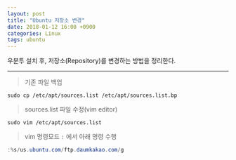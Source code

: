 ```yaml
---
layout: post
title: "Ubuntu 저장소 변경"
date: 2018-01-12 16:00 +0900
categories: Linux
tags: ubuntu
---
```


우분투 설치 후, 저장소(Repository)를 변경하는 방법을 정리한다.

------

> 기존 파일 백업

```shell
sudo cp /etc/apt/sources.list /etc/apt/sources.list.bp
```

> sources.list 파일 수정(vim editor)

```shell
sudo vim /etc/apt/sources.list
```

>  vim 명령모드 `:` 에서 아래 명령 수행
>

```powershell
:%s/us.ubuntu.com/ftp.daumkakao.com/g
```

